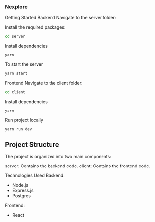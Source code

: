 ### Nexplore 


Getting Started
Backend
Navigate to the server folder:


Install the required packages:
```sh
cd server

```

Install dependencies
```sh
yarn
```

To start the server
```sh
yarn start
```

Frontend
Navigate to the client folder:


```sh
cd client

```
Install dependencies
```sh
yarn
```

Run project locally
```sh
yarn run dev
```

## Project Structure
The project is organized into two main components:

server: Contains the backend code.
client: Contains the frontend code.

Technologies Used
Backend:

- Node.js
- Express.js
- Postgres

Frontend:

- React

